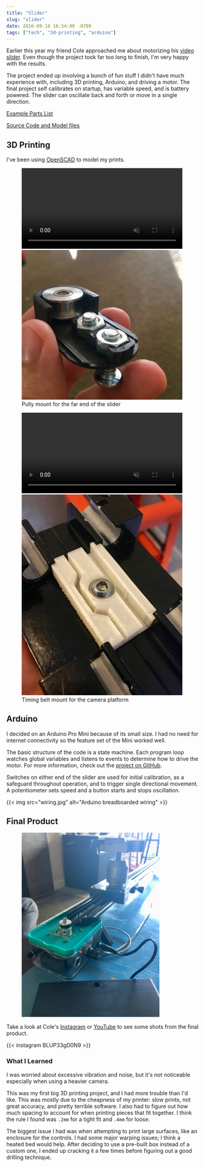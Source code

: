 ```yaml
---
title: "Slider"
slug: "slider"
date: 2016-09-18 16:54:00 -0700
tags: ["tech", "3d-printing", "arduino"]
---
```


Earlier this year my friend Cole approached me about motorizing his [video
slider](https://www.google.com/search?q=video+slider&source=lnms&tbm=isch&sa=X&ved=0ahUKEwjxmMu1xdvQAhWDLmMKHajvCK8Q_AUICigD&biw=1280&bih=699&dpr=2).
Even though the project took far too long to finish, I'm very happy with the
results.

The project ended up involving a bunch of fun stuff I didn't have much
experience with, including 3D printing, Arduino, and driving a motor. The final
project self calibrates on startup, has variable speed, and is battery powered.
The slider can oscillate back and forth or move in a single direction.

[Example Parts List](http://www.adafruit.com/wishlists/420479)

[Source Code and Model files](https://github.com/apexskier/slider)

## 3D Printing

I've been using [OpenSCAD](http://www.openscad.org/) to model my prints.

<figure>
    <video src="pully-timelapse.mov" width="420" controls muted></video>
    <img src="pully-mount.jpg" width="420" alt="Pully mount" />
    <figcaption>Pully mount for the far end of the slider</figcaption>
</figure>

<figure>
    <video src="slider-mount-timelapse.mov" width="420" controls muted></video>
    <img src="slider-mount.jpg" width="420" alt="Slider timing belt mount" />
    <figcaption>Timing belt mount for the camera platform</figcaption>
</figure>

## Arduino

I decided on an Arduino Pro Mini because of its small size. I had no need for
internet connectivity so the feature set of the Mini worked well.

The basic structure of the code is a state machine. Each program loop watches
global variables and listens to events to determine how to drive the motor.
For more information, check out the [project on
GitHub](https://github.com/apexskier/slider).

Switches on either end of the slider are used for initial calibration, as a
safeguard throughout operation, and to trigger single directional movement. A
potentiometer sets speed and a button starts and stops oscillation.

{{< img src="wiring.jpg" alt="Arduino breadboarded wiring" >}}

## Final Product

<figure>
    <img src="final-enclosure.jpg" width="360" alt="Slider control box" />
</figure>

Take a look at Cole's [Instagram](https://www.instagram.com/coleparamoredrums/)
or [YouTube](https://www.youtube.com/user/cole2paul) to see some shots from the
final product.

{{< instagram BLUP33gD0N9 >}}

### What I Learned

I was worried about excessive vibration and noise, but it's not noticeable
especially when using a heavier camera.

This was my first big 3D printing project, and I had more trouble than I'd
like. This was mostly due to the cheapness of my printer: slow prints, not
great accuracy, and pretty terrible software. I also had to figure out how much
spacing to account for when printing pieces that fit together. I think the rule
I found was `.2mm` for a tight fit and `.4mm` for loose.

The biggest issue I had was when attempting to print large surfaces, like an
enclosure for the controls. I had some major warping issues; I think a heated
bed would help. After deciding to use a pre-built box instead of a custom one,
I ended up cracking it a few times before figuring out a good drilling
technique.

